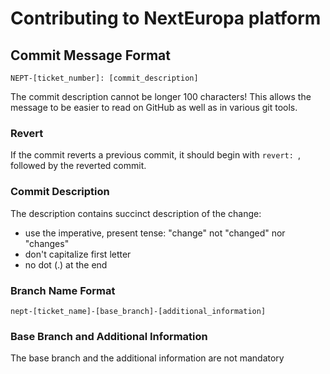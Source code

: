 # Contributing to NextEuropa platform

## Commit Message Format

```
NEPT-[ticket_number]: [commit_description]
```

The commit description cannot be longer 100 characters! This allows the message to be easier
to read on GitHub as well as in various git tools.

### Revert
If the commit reverts a previous commit, it should begin with `revert: `, followed by the reverted commit.

### Commit Description
The description contains succinct description of the change:

* use the imperative, present tense: "change" not "changed" nor "changes"
* don't capitalize first letter
* no dot (.) at the end

### Branch Name Format

```
nept-[ticket_name]-[base_branch]-[additional_information]
```

### Base Branch and Additional Information
The base branch and the additional information are not mandatory
